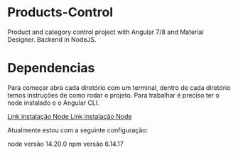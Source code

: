 # Products-Control
 Product and category control project with Angular 7/8 and Material Designer. Backend in NodeJS.

# Dependencias

Para começar abra cada diretório com um terminal, dentro de cada diretório temos instruções de como rodar o projeto. Para trabalhar é preciso ter o node instalado e o Angular CLI.

[Link instalação Node ](https://nodejs.org/en)
[Link instalação Node ](https://angular.io/cli)

Atualmente estou com a seguinte configuração:

node versão 14.20.0
npm versão 6.14.17
